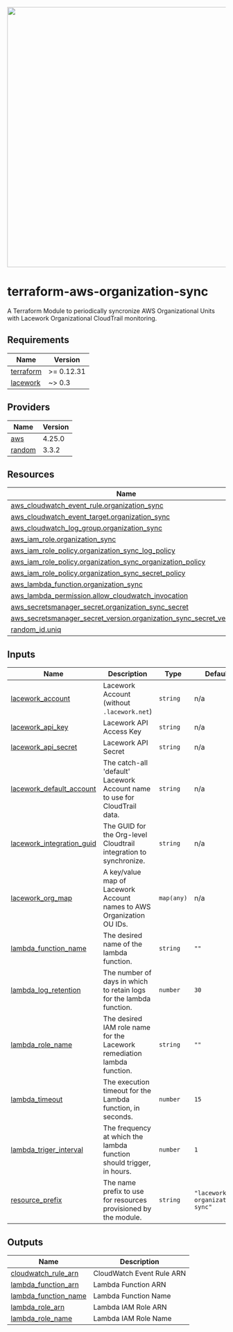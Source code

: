 <a href="https://lacework.com"><img src="https://techally-content.s3-us-west-1.amazonaws.com/public-content/lacework_logo_full.png" width="600"></a>

# terraform-aws-organization-sync

A Terraform Module to periodically syncronize AWS Organizational Units with Lacework Organizational CloudTrail monitoring.

## Requirements

| Name                                                                     | Version    |
| ------------------------------------------------------------------------ | ---------- |
| <a name="requirement_terraform"></a> [terraform](#requirement_terraform) | >= 0.12.31 |
| <a name="requirement_lacework"></a> [lacework](#requirement_lacework)    | ~> 0.3     |

## Providers

| Name                                                      | Version |
| --------------------------------------------------------- | ------- |
| <a name="provider_aws"></a> [aws](#provider_aws)          | 4.25.0  |
| <a name="provider_random"></a> [random](#provider_random) | 3.3.2   |

## Resources

| Name                                                                                                                                                                            | Type     |
| ------------------------------------------------------------------------------------------------------------------------------------------------------------------------------- | -------- |
| [aws_cloudwatch_event_rule.organization_sync](https://registry.terraform.io/providers/hashicorp/aws/latest/docs/resources/cloudwatch_event_rule)                                | resource |
| [aws_cloudwatch_event_target.organization_sync](https://registry.terraform.io/providers/hashicorp/aws/latest/docs/resources/cloudwatch_event_target)                            | resource |
| [aws_cloudwatch_log_group.organization_sync](https://registry.terraform.io/providers/hashicorp/aws/latest/docs/resources/cloudwatch_log_group)                                  | resource |
| [aws_iam_role.organization_sync](https://registry.terraform.io/providers/hashicorp/aws/latest/docs/resources/iam_role)                                                          | resource |
| [aws_iam_role_policy.organization_sync_log_policy](https://registry.terraform.io/providers/hashicorp/aws/latest/docs/resources/iam_role_policy)                                 | resource |
| [aws_iam_role_policy.organization_sync_organization_policy](https://registry.terraform.io/providers/hashicorp/aws/latest/docs/resources/iam_role_policy)                        | resource |
| [aws_iam_role_policy.organization_sync_secret_policy](https://registry.terraform.io/providers/hashicorp/aws/latest/docs/resources/iam_role_policy)                              | resource |
| [aws_lambda_function.organization_sync](https://registry.terraform.io/providers/hashicorp/aws/latest/docs/resources/lambda_function)                                            | resource |
| [aws_lambda_permission.allow_cloudwatch_invocation](https://registry.terraform.io/providers/hashicorp/aws/latest/docs/resources/lambda_permission)                              | resource |
| [aws_secretsmanager_secret.organization_sync_secret](https://registry.terraform.io/providers/hashicorp/aws/latest/docs/resources/secretsmanager_secret)                         | resource |
| [aws_secretsmanager_secret_version.organization_sync_secret_version](https://registry.terraform.io/providers/hashicorp/aws/latest/docs/resources/secretsmanager_secret_version) | resource |
| [random_id.uniq](https://registry.terraform.io/providers/hashicorp/random/latest/docs/resources/id)                                                                             | resource |

## Inputs

| Name                                                                                                         | Description                                                               | Type       | Default                        | Required |
| ------------------------------------------------------------------------------------------------------------ | ------------------------------------------------------------------------- | ---------- | ------------------------------ | :------: |
| <a name="input_lacework_account"></a> [lacework_account](#input_lacework_account)                            | Lacework Account (without `.lacework.net`)                                | `string`   | n/a                            |   yes    |
| <a name="input_lacework_api_key"></a> [lacework_api_key](#input_lacework_api_key)                            | Lacework API Access Key                                                   | `string`   | n/a                            |   yes    |
| <a name="input_lacework_api_secret"></a> [lacework_api_secret](#input_lacework_api_secret)                   | Lacework API Secret                                                       | `string`   | n/a                            |   yes    |
| <a name="input_lacework_default_account"></a> [lacework_default_account](#input_lacework_default_account)    | The catch-all 'default' Lacework Account name to use for CloudTrail data. | `string`   | n/a                            |   yes    |
| <a name="input_lacework_integration_guid"></a> [lacework_integration_guid](#input_lacework_integration_guid) | The GUID for the Org-level Cloudtrail integration to synchronize.         | `string`   | n/a                            |   yes    |
| <a name="input_lacework_org_map"></a> [lacework_org_map](#input_lacework_org_map)                            | A key/value map of Lacework Account names to AWS Organization OU IDs.     | `map(any)` | n/a                            |   yes    |
| <a name="input_lambda_function_name"></a> [lambda_function_name](#input_lambda_function_name)                | The desired name of the lambda function.                                  | `string`   | `""`                           |    no    |
| <a name="input_lambda_log_retention"></a> [lambda_log_retention](#input_lambda_log_retention)                | The number of days in which to retain logs for the lambda function.       | `number`   | `30`                           |    no    |
| <a name="input_lambda_role_name"></a> [lambda_role_name](#input_lambda_role_name)                            | The desired IAM role name for the Lacework remediation lambda function.   | `string`   | `""`                           |    no    |
| <a name="input_lambda_timeout"></a> [lambda_timeout](#input_lambda_timeout)                                  | The execution timeout for the Lambda function, in seconds.                | `number`   | `15`                           |    no    |
| <a name="input_lambda_triger_interval"></a> [lambda_triger_interval](#input_lambda_triger_interval)          | The frequency at which the lambda function should trigger, in hours.      | `number`   | `1`                            |    no    |
| <a name="input_resource_prefix"></a> [resource_prefix](#input_resource_prefix)                               | The name prefix to use for resources provisioned by the module.           | `string`   | `"lacework-organization-sync"` |    no    |

## Outputs

| Name                                                                                            | Description               |
| ----------------------------------------------------------------------------------------------- | ------------------------- |
| <a name="output_cloudwatch_rule_arn"></a> [cloudwatch_rule_arn](#output_cloudwatch_rule_arn)    | CloudWatch Event Rule ARN |
| <a name="output_lambda_function_arn"></a> [lambda_function_arn](#output_lambda_function_arn)    | Lambda Function ARN       |
| <a name="output_lambda_function_name"></a> [lambda_function_name](#output_lambda_function_name) | Lambda Function Name      |
| <a name="output_lambda_role_arn"></a> [lambda_role_arn](#output_lambda_role_arn)                | Lambda IAM Role ARN       |
| <a name="output_lambda_role_name"></a> [lambda_role_name](#output_lambda_role_name)             | Lambda IAM Role Name      |
